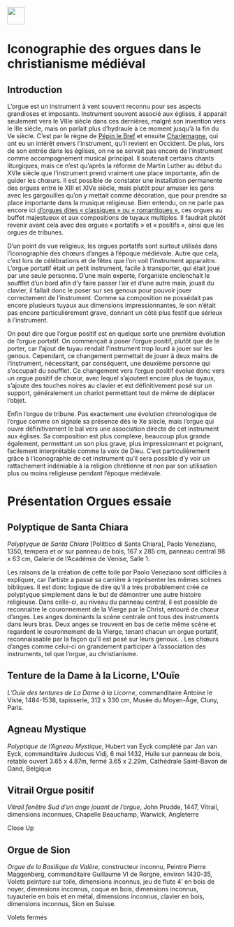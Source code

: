 <a href="https://juncture-digital.org"><img src="https://raw.githubusercontent.com/digitalArtHistory/recits-numeriques/main/images/btn_juncture.svg" style="height:40px"></a>

<param ve-config 
       title="depart" 
       banner="/images/ViennaDioscoridesFolio483vBirds.jpg" 
       layout="vertical">

# Iconographie des orgues dans le christianisme médiéval

## Introduction
L’orgue est un instrument à vent souvent reconnu pour ses aspects grandioses et imposants. Instrument souvent associé aux églises, il apparait seulement vers le VIIIe siècle dans ces dernières, malgré son invention vers le IIIe siècle, mais on parlait plus d’hydraule à ce moment jusqu’à la fin du Ve siècle. C’est par le règne de [Pépin le Bref](http://www.universalis-edu.com/encyclopedie/pepin-le-bref/) et ensuite [Charlemagne](http://www.universalis-edu.com/encyclopedie/charlemagne/), qui ont eu un intérêt envers l’instrument, qu’il revient en Occident. De plus, lors de son entrée dans les églises, on ne se servait pas encore de l’instrument comme accompagnement musical principal. Il soutenait certains chants liturgiques, mais ce n’est qu’après la réforme de Martin Luther au début du XVIe siècle que l’instrument prend vraiment une place importante, afin de guider les chœurs. Il est possible de constater une installation permanente des orgues entre le XIII et XIVe siècle, mais plutôt pour amuser les gens avec les gargouilles qu’on y mettait comme décoration, que pour prendre sa place importante dans la musique religieuse. Bien entendu, on ne parle pas encore ici [d’orgues dites « classiques » ou « romantiques »](https://fr.wikipedia.org/wiki/Orgue#Orgues_romantiques), ces orgues au buffet majestueux et aux compositions de tuyaux multiples. Il faudrait plutôt revenir avant cela avec des orgues « portatifs » et « positifs », ainsi que les orgues de tribunes.  

D’un point de vue religieux, les orgues portatifs sont surtout utilisés dans l’iconographie des chœurs d’anges à l’époque médiévale. Autre que cela, c’est lors de célébrations et de fêtes que l’on voit l’instrument apparaitre. L’orgue portatif était un petit instrument, facile à transporter, qui était joué par une seule personne. D’une main experte, l’organiste enclenchait le soufflet d’un bord afin d’y faire passer l’air et d’une autre main, jouait du clavier, il fallait donc le poser sur ses genoux pour pouvoir jouer correctement de l’instrument. Comme sa composition ne possédait pas encore plusieurs tuyaux aux dimensions impressionnantes, le son n’était pas encore particulièrement grave, donnant un côté plus festif que sérieux à l’instrument.

On peut dire que l’orgue positif est en quelque sorte une première évolution de l’orgue portatif. On commençait à poser l’orgue positif, plutôt que de le porter, car l’ajout de tuyau rendait l’instrument trop lourd à jouer sur les genoux. Cependant, ce changement permettait de jouer à deux mains de l’instrument, nécessitant, par conséquent, une deuxième personne qui s’occupait du soufflet. Ce changement vers l’orgue positif évolue donc vers un orgue positif de chœur, avec lequel s’ajoutent encore plus de tuyaux, s’ajoute des touches noires au clavier et est définitivement posé sur un support, généralement un chariot permettant tout de même de déplacer l’objet. 

Enfin l’orgue de tribune. Pas exactement une évolution chronologique de l’orgue comme on signale sa présence dès le Xe siècle, mais l’orgue qui ouvre définitivement le bal vers une association directe de cet instrument aux églises. Sa composition est plus complexe, beaucoup plus grande également, permettant un son plus grave, plus impressionnant et poignant, facilement interprétable comme la voix de Dieu. 
C’est particulièrement grâce à l’iconographie de cet instrument qu’il sera possible d’y voir un rattachement indéniable à la religion chrétienne et non par son utilisation plus ou moins religieuse pendant l’époque médiévale. 



# Présentation Orgues essaie

## Polyptique de Santa Chiara
*Polyptyque de Santa Chiara* [Polittico di Santa Chiara], Paolo Veneziano, 1350, tempera et or sur panneau de bois, 167 x 285 cm, panneau central 98 x 63 cm, Galerie de l’Académie de Venise, Salle 1.
<param ve-image url="https://user-images.githubusercontent.com/100982262/159940851-cc990dfc-21cc-421c-96c3-19f32032d94b.png" />

Les raisons de la création de cette toile par Paolo Veneziano sont difficiles à expliquer, car l’artiste a passé sa carrière à représenter les mêmes scènes bibliques. Il est donc logique de dire qu’il a très probablement créé ce polyptyque simplement dans le but de démontrer une autre histoire religieuse. Dans celle-ci, au niveau du panneau central, il est possible de reconnaitre le couronnement de la Vierge par le Christ, entouré de chœur d’anges. Les anges dominants la scène centrale ont tous des instruments dans leurs bras. Deux anges se trouvent en bas de cette même scène et regardent le couronnement de la Vierge, tenant chacun un orgue portatif, reconnaissable par la façon qu’il est posé sur leurs genoux. . Les chœurs d’anges comme celui-ci on grandement participer à l’association des instruments, tel que l’orgue, au christianisme.
<param ve-image url="https://user-images.githubusercontent.com/100982262/159940851-cc990dfc-21cc-421c-96c3-19f32032d94b.png" />

## Tenture de la Dame à la Licorne, L'Ouïe
*L’Ouïe des tentures de La Dame à la Licorne*, commanditaire Antoine le Viste, 1484-1538, tapisserie, 312 x 330 cm, Musée du Moyen-Âge, Cluny, Paris.
<param ve-image manifest="https://gallica.bnf.fr/iiif/ark:/12148/btv1b8431388k/manifest.json" />


## Agneau Mystique
*Polyptique de l’Agneau Mystique*, Hubert van Eyck complété par Jan van Eyck, commanditaire Judocus Vidj,  6 mai 1432, Huile sur panneau de bois, retable ouvert 3.65 x 4.87m, fermé 3.65 x 2.29m, Cathédrale Saint-Bavon de Gand, Belgique
<param ve-image url="https://user-images.githubusercontent.com/100982262/159938151-88d93c60-de1c-4d99-be59-e15a5644a373.png" />

## Vitrail Orgue positif
*Vitrail fenêtre Sud d’un ange jouant de l’orgue*, John Prudde, 1447, Vitrail, dimensions inconnues, Chapelle Beauchamp, Warwick, Angleterre
<param ve-image url="https://user-images.githubusercontent.com/100982262/159949021-bc44e039-51c4-4cd4-a69d-5065a236de06.png" />

Close Up
<param ve-image url="https://user-images.githubusercontent.com/100982262/159949571-4685a04e-d7ab-430a-aa68-494ce2b7dfec.png" />


## Orgue de Sion
*Orgue de la Basilique de Valère*, constructeur inconnu, Peintre Pierre Maggenberg, commanditaire Guillaume VI de Rorgne, environ 1430-35, Volets peinture sur toile, dimensions inconnus, jeu de flute 4’ en bois de noyer, dimensions inconnus, coque en bois, dimensions inconnus, tuyauterie en bois et en métal, dimensions inconnus, clavier en bois, dimensions inconnus, Sion en Suisse.
<param ve-image url="https://raw.githubusercontent.com/digitalArtHistory/recits-numeriques/main/07/Capture%20d%E2%80%99e%CC%81cran%2C%20le%202022-03-17%20a%CC%80%2013.49.49.png" />

Volets fermés 
<param ve-image url="https://user-images.githubusercontent.com/100982262/160021890-407905ec-4119-4594-9e40-d5e078a63b1f.png" />








